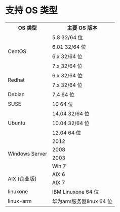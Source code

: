 # 支持 OS 类型

<table><tbody>
<tr><th>OS 类型 </th><th> 主要 OS 版本 </th></tr>
<tr><td rowspan="5">CentOS</td></tr>
<tr><td>5.8 32/64 位 </td></tr>
<tr><td>6.01 32/64 位 </td></tr>
<tr><td>6.x 32/64 位 </td></tr>
<tr><td>7.x 32/64 位 </td></tr>
<tr><td rowspan="2">Redhat</td><td>6.x 32/64 位 </td></tr>
<tr><td>7.x 32/64 位 </td></tr>
<tr><td>Debian</td><td>7.4  64 位 </td></tr>
<tr><td>SUSE</td><td>10  64 位 </td></tr>
<tr><td rowspan="3">Ubuntu</td><td>14.04  32/64 位 </td></tr>
<tr><td>10.04  32/64 位 </td></tr>
<tr><td>12.04  64 位 </td></tr>
<tr><td rowspan="4">Windows Server</td><td>2012</td></tr>
<tr><td>2008</td></tr>
<tr><td>2003</td></tr>
<tr><td>Win 7</td></tr>
<tr><td rowspan="2">AIX (企业版)</td><td>AIX 6</td></tr>
<tr><td>AIX 7</td></tr>
<tr><td>linuxone</td><td>IBM Linuxone 64 位 </td></tr>
<tr><td>linux-arm</td><td>华为arm服务器linux 64 位 </td></tr>
</tbody></table>
